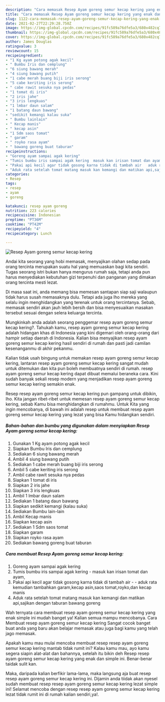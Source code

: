 ```yaml
---
description: "Cara memasak Resep Ayam goreng semur kecap kering yang enak dan Mudah Dibuat"
title: "Cara memasak Resep Ayam goreng semur kecap kering yang enak dan Mudah Dibuat"
slug: 1122-cara-memasak-resep-ayam-goreng-semur-kecap-kering-yang-enak-dan-mudah-dibuat
date: 2021-02-27T22:29:28.750Z
image: https://img-global.cpcdn.com/recipes/91fc589a76dfe5a3/680x482cq70/resep-ayam-goreng-semur-kecap-kering-foto-resep-utama.jpg
thumbnail: https://img-global.cpcdn.com/recipes/91fc589a76dfe5a3/680x482cq70/resep-ayam-goreng-semur-kecap-kering-foto-resep-utama.jpg
cover: https://img-global.cpcdn.com/recipes/91fc589a76dfe5a3/680x482cq70/resep-ayam-goreng-semur-kecap-kering-foto-resep-utama.jpg
author: James Douglas
ratingvalue: 3
reviewcount: 15
recipeingredient:
- "1 Kg ayam potong agak kecil"
- " Bumbu Iris dan cemplung"
- "6 siung bawang merah"
- "4 siung bawang putih"
- "1 cabe merah buang biji iris serong"
- "5 cabe keriting iris serong"
- " cabe rawit sesuka nya pedas"
- "1 tomat di iris"
- "2 iris jahe"
- "3 iris lengkuas"
- "1 lmbar daun salam"
- "1 batang daun bawang"
- "sedikit kemangi kalau suka"
- " Bumbu lainlain"
- " Kecap manis"
- " kecap asin"
- "1 Sdm saos tomat"
- " garam"
- " royko rasa ayam"
- " bawang goreng buat taburan"
recipeinstructions:
- "Goreng ayam sampai agak kering"
- "Tumis bumbu iris sampai agak kering  masuk kan irisan tomat dan ayam,"
- "Pakai api kecil agar tidak gosong karna tidak di tambah air   aduk rata kemudian tambahkan garam,kecap asin,saos tomat,royko,dan kecap manis"
- "Aduk rata setelah tomat matang masuk kan kemangi dan matikan api,sajikan dengan taburan bawang goreng"
categories:
- Resep
tags:
- resep
- ayam
- goreng

katakunci: resep ayam goreng 
nutrition: 223 calories
recipecuisine: Indonesian
preptime: "PT36M"
cooktime: "PT42M"
recipeyield: "4"
recipecategory: Lunch

---
```



![Resep Ayam goreng semur kecap kering](https://img-global.cpcdn.com/recipes/91fc589a76dfe5a3/680x482cq70/resep-ayam-goreng-semur-kecap-kering-foto-resep-utama.jpg)

Andai kita seorang yang hobi memasak, menyajikan olahan sedap pada orang tercinta merupakan suatu hal yang memuaskan bagi kita sendiri. Tugas seorang istri bukan hanya mengurus rumah saja, tetapi anda pun harus menyediakan kebutuhan gizi terpenuhi dan panganan yang dimakan orang tercinta mesti lezat.

Di masa  saat ini, anda memang bisa memesan santapan siap saji walaupun tidak harus susah memasaknya dulu. Tetapi ada juga lho mereka yang selalu ingin menghidangkan yang terenak untuk orang tercintanya. Sebab, memasak sendiri akan jauh lebih bersih dan bisa menyesuaikan masakan tersebut sesuai dengan selera keluarga tercinta. 



Mungkinkah anda adalah seorang penggemar resep ayam goreng semur kecap kering?. Tahukah kamu, resep ayam goreng semur kecap kering adalah hidangan khas di Indonesia yang kini digemari oleh orang-orang dari hampir setiap daerah di Indonesia. Kalian bisa menyajikan resep ayam goreng semur kecap kering hasil sendiri di rumah dan pasti jadi camilan kesenanganmu di akhir pekanmu.

Kalian tidak usah bingung untuk memakan resep ayam goreng semur kecap kering, lantaran resep ayam goreng semur kecap kering sangat mudah untuk ditemukan dan kita pun boleh membuatnya sendiri di rumah. resep ayam goreng semur kecap kering dapat dibuat memalui beraneka cara. Kini sudah banyak sekali resep modern yang menjadikan resep ayam goreng semur kecap kering semakin enak.

Resep resep ayam goreng semur kecap kering pun gampang untuk dibikin, lho. Kita jangan ribet-ribet untuk memesan resep ayam goreng semur kecap kering, sebab Kamu bisa menghidangkan di rumahmu. Untuk Kita yang ingin mencobanya, di bawah ini adalah resep untuk membuat resep ayam goreng semur kecap kering yang lezat yang bisa Kamu hidangkan sendiri.

<!--inarticleads1-->

##### Bahan-bahan dan bumbu yang digunakan dalam menyiapkan Resep Ayam goreng semur kecap kering:

1. Gunakan 1 Kg ayam potong agak kecil
1. Siapkan  Bumbu Iris dan cemplung
1. Sediakan 6 siung bawang merah
1. Ambil 4 siung bawang putih
1. Sediakan 1 cabe merah buang biji iris serong
1. Ambil 5 cabe keriting iris serong
1. Ambil  cabe rawit sesuka nya pedas
1. Siapkan 1 tomat di iris
1. Siapkan 2 iris jahe
1. Siapkan 3 iris lengkuas
1. Ambil 1 lmbar daun salam
1. Sediakan 1 batang daun bawang
1. Siapkan sedikit kemangi (kalau suka)
1. Sediakan  Bumbu lain-lain
1. Ambil  Kecap manis
1. Siapkan  kecap asin
1. Sediakan 1 Sdm saos tomat
1. Siapkan  garam
1. Siapkan  royko rasa ayam
1. Sediakan  bawang goreng buat taburan




<!--inarticleads2-->

##### Cara membuat Resep Ayam goreng semur kecap kering:

1. Goreng ayam sampai agak kering
1. Tumis bumbu iris sampai agak kering  - masuk kan irisan tomat dan ayam,
1. Pakai api kecil agar tidak gosong karna tidak di tambah air  -  - aduk rata kemudian tambahkan garam,kecap asin,saos tomat,royko,dan kecap manis
1. Aduk rata setelah tomat matang masuk kan kemangi dan matikan api,sajikan dengan taburan bawang goreng




Wah ternyata cara membuat resep ayam goreng semur kecap kering yang enak simple ini mudah banget ya! Kalian semua mampu mencobanya. Cara Membuat resep ayam goreng semur kecap kering Sangat cocok banget buat anda yang baru akan belajar memasak atau juga bagi kamu yang telah jago memasak.

Apakah kamu mau mulai mencoba membuat resep resep ayam goreng semur kecap kering mantab tidak rumit ini? Kalau kamu mau, ayo kamu segera siapin alat-alat dan bahannya, setelah itu bikin deh Resep resep ayam goreng semur kecap kering yang enak dan simple ini. Benar-benar taidak sulit kan. 

Maka, daripada kalian berfikir lama-lama, maka langsung aja buat resep resep ayam goreng semur kecap kering ini. Dijamin anda tiidak akan nyesel sudah membuat resep resep ayam goreng semur kecap kering lezat simple ini! Selamat mencoba dengan resep resep ayam goreng semur kecap kering lezat tidak rumit ini di rumah kalian sendiri,ya!.

